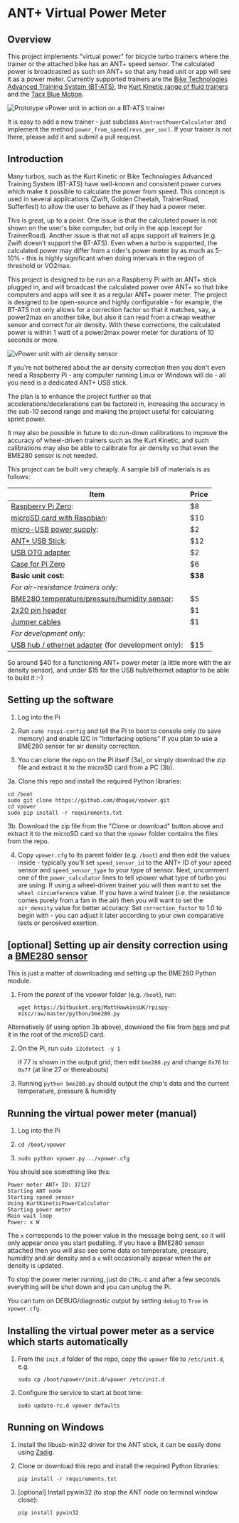 # ANT+ Virtual Power Meter

## Overview

This project implements "virtual power" for bicycle turbo trainers where the trainer or the attached bike has an ANT+ 
speed sensor. The calculated power is broadcasted as such on ANT+ so that any head unit or app will see it as a power
meter. Currently supported trainers are the 
[Bike Technologies Advanced Training System (BT-ATS)](http://www.biketechnologies.com/bt-advanced-training-system/),
the [Kurt Kinetic range of fluid trainers](https://kurtkinetic.com/products/trainers/) and the
[Tacx Blue Motion](https://tacx.com/product/blue-motion/).

![Prototype vPower unit in action on a BT-ATS trainer](https://github.com/dhague/vpower/raw/master/images/vPower%20BT-ATS-small.JPG)

It is easy to add a new trainer - just subclass `AbstractPowerCalculator` and implement the method `power_from_speed(revs_per_sec)`.
If your trainer is not there, please add it and submit a pull request.

## Introduction
Many turbos, such as the Kurt Kinetic or Bike Technologies Advanced Training System (BT-ATS) have well-known and 
consistent power curves which make it possible to calculate the power from speed.
This concept is used in several applications (Zwift, Golden Cheetah, TrainerRoad, Sufferfest) to allow the user to 
behave as if they had a power meter. 

This is great, up to a point. One issue is that the calculated power is not shown on the user's bike computer, but only 
in the app (except for TrainerRoad). Another issue is that not all apps support all trainers (e.g. Zwift doesn't support
the BT-ATS). Even when a turbo is supported, the calculated power may differ from a rider's power meter by as much as 
5-10% - this is highly significant when doing intervals in the region of threshold or VO2max.

This project is designed to be run on a Raspberry Pi with an ANT+ stick plugged in, and will broadcast the calculated 
power over ANT+ so that bike computers and apps will see it as a regular ANT+ power meter. The project is designed to be
open-source and highly configurable - for example, the BT-ATS not only allows for a correction factor so that it 
matches, say, a power2max on another bike, but also it can read from a cheap weather sensor and correct for air density.
With these corrections, the calculated power is within 1 watt of a power2max power meter for durations of 10 seconds 
or more.

![vPower unit with air density sensor](https://github.com/dhague/vpower/raw/master/images/vPowerPiZeroCase.JPG)

If you're not bothered about the air density correction then you don't even need a Raspberry Pi - any computer running
Linux or Windows will do - all you need is a dedicated ANT+ USB stick.

The plan is to enhance the project further so that accelerations/decelerations can be factored in, increasing the 
accuracy in the sub-10 second range and making the project useful for calculating sprint power.

It may also be possible in future to do run-down calibrations to improve the accuracy of wheel-driven trainers such as 
the Kurt Kinetic, and such calibrations may also be able to calibrate for air density so that even the BME280 sensor is 
not needed.

This project can be built very cheaply. A sample bill of materials is as follows:

| Item | Price |
|------|-------|
| [Raspberry Pi Zero](http://www.ebay.com/itm/Raspberry-Pi-Zero-Camera-Version-/282327834340): | $8 |
| [microSD card with Raspbian](https://www.adafruit.com/products/2767): | $10 |
| [micro-USB power supply](http://www.ebay.com/itm/5V-2A-Micro-USB-Charger-Adapter-Cable-Power-Supply-for-Raspberry-Pi-B-B-KG-/172381007502): | $2 |
| [ANT+ USB Stick](http://www.ebay.com/itm/Mini-Dongle-USB-Stick-Adapter-For-ANT-Portable-Carry-For-Garmin-310XT-405-JL-/112226382423): | $12 |
| [USB OTG adapter](http://www.ebay.com/itm/3PCs-Mini-USB-2-0-Micro-USB-OTG-Converter-Adapter-For-Samsung-Android-Cellphone-/351814299375) | $2 |
| [Case for Pi Zero](https://www.adafruit.com/product/3005) | $6 |
| **Basic unit cost:** | **$38** |
| *For air-resistance trainers only:* |
| [BME280 temperature/pressure/humidity sensor](http://www.ebay.com/itm/1PCS-Breakout-Temperature-Humidity-Barometric-Pressure-BME280-Digital-Sensor-/182330722814): | $5 |
| [2x20 pin header](https://www.adafruit.com/products/2822) | $1 |
| [Jumper cables](http://www.ebay.com/itm/40pcs-10cm-1P-Female-jumper-wire-Dupont-cable-F-Arduino-UNO-R3-Raspberry-Pi-/281588416878) | $1 |
| *For development only:* |
| [USB hub / ethernet adapter](https://www.adafruit.com/products/2992) (for development only): | $15 |

So around $40 for a functioning ANT+ power meter (a little more with the air density sensor),
and under $15 for the USB hub/ethernet adaptor to be able to build it :-)

## Setting up the software

1. Log into the Pi

2. Run `sudo raspi-config` and tell the Pi to boot to console only (to save memory)
 and enable I2C in "Interfacing options" if you plan to use a BME280 sensor for air density correction.

3. You can clone the repo on the Pi itself (3a), or simply download the zip file and extract it to the microSD
 card from a PC (3b).  
 
3a. Clone this repo and install the required Python libraries:

    cd /boot
    sudo git clone https://github.com/dhague/vpower.git
    cd vpower
    sudo pip install -r requirements.txt

3b. Download the zip file from the "Clone or download" button above and extract it to the microSD card so that the `vpower` folder
    contains the files from the repo.

4. Copy `vpower.cfg` to its parent folder (e.g. `/boot`) and then edit the values inside - typically you'll set
`speed_sensor_id` to the ANT+ ID of your speed sensor and `speed_sensor_type` to your type of sensor. 
Next, uncomment one of the `power_calculator` lines to tell *vpower* what type of turbo you are using.
If using a wheel-driven trainer you will then want to set the `wheel circumference` value.
If you have a wind trainer (i.e. the resistance comes purely from a fan in the air) then you will want to set the
`air_density` value for better accuracy.
Set `correction_factor` to 1.0 to begin with - you can adjust it later according to your own comparative tests or perceived 
exertion.

## [optional] Setting up air density correction using a [BME280 sensor](https://www.google.co.uk/search?q=bme280+sensor)

This is just a matter of downloading and setting up the BME280 Python module.

1. From the *parent* of the vpower folder (e.g. `/boot`), run:

    `wget https://bitbucket.org/MattHawkinsUK/rpispy-misc/raw/master/python/bme280.py`

Alternatively (if using option 3b above), download the file from 
[here](https://bitbucket.org/MattHawkinsUK/rpispy-misc/raw/master/python/bme280.py) 
and put it in the root of the microSD card.

2. On the Pi, run `sudo i2cdetect -y 1`

    if 77 is shown in the output grid, then edit `bme280.py` and change `0x76` to `0x77`
    (at line 27 or thereabouts)

3. Running `python bme280.py` should output the chip's data and the current temperature, pressure & humidity

## Running the virtual power meter (manual)

1. Log into the Pi

2. `cd /boot/vpower`

3. `sudo python vpower.py ../vpower.cfg`

You should see something like this:

    Power meter ANT+ ID: 37127
    Starting ANT node
    Starting speed sensor
    Using KurtKineticPowerCalculator
    Starting power meter
    Main wait loop
    Power: x W

The `x` corresponds to the power value in the message being sent, so it will only appear once you start pedalling.
If you have a BME280 sensor attached then you will also see some data on temperature, pressure, humidity and air density
and a `o` will occasionally appear when the air density is updated.

To stop the power meter running, just do `CTRL-C` and after a few seconds everything will be shut down and you can 
unplug the Pi.

You can turn on DEBUG/diagnostic output by setting `debug` to `True` in `vpower.cfg`.

## Installing the virtual power meter as a service which starts automatically

1. From the `init.d` folder of the repo, copy the `vpower` file to `/etc/init.d`, e.g.

    `sudo cp /boot/vpower/init.d/vpower /etc/init.d`

2. Configure the service to start at boot time:

    `sudo update-rc.d vpower defaults`

## Running on Windows

1. Install the libusb-win32 driver for the ANT stick, it can be easily done using [Zadig](https://zadig.akeo.ie/).

2. Clone or download this repo and install the required Python libraries:

    `pip install -r requirements.txt`

3. [optional] Install pywin32 (to stop the ANT node on terminal window close):

    `pip install pywin32`
